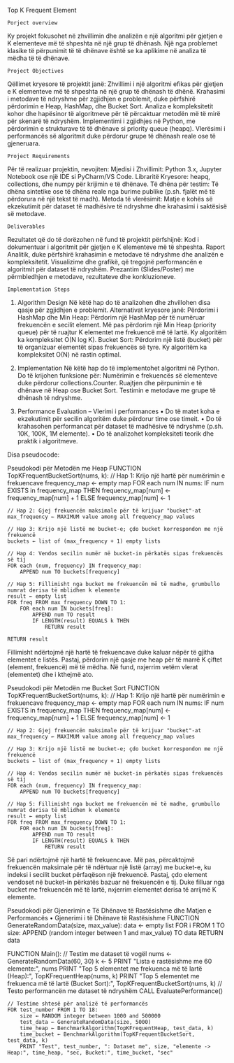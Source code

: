 Top K Frequent Element

	Porject overview
Ky projekt fokusohet në zhvillimin dhe analizën e një algoritmi për gjetjen e K elementeve më të shpeshta në një grup të dhënash. Një nga problemet klasike të përpunimit të të dhënave është se ka aplikime në analiza të mëdha të të dhënave.

	Project Objectives 
Qëllimet kryesore të projektit janë:
Zhvillimi i një algoritmi efikas për gjetjen e K elementeve më të shpeshta në një grup të dhënash të dhënë.
Krahasimi i metodave të ndryshme për zgjidhjen e problemit, duke përfshirë përdorimin e Heap, HashMap, dhe Bucket Sort.
Analiza e kompleksitetit kohor dhe hapësinor të algoritmeve për të përcaktuar metodën më të mirë për skenarë të ndryshëm.
Implementimi i zgjidhjes në Python, me përdorimin e strukturave të të dhënave si priority queue (heapq).
Vlerësimi i performancës së algoritmit duke përdorur grupe të dhënash reale ose të gjeneruara.

	Project Requirements 
Për të realizuar projektin, nevojiten:
Mjedisi i Zhvillimit: Python 3.x, Jupyter Notebook ose një IDE si PyCharm/VS Code.
Libraritë Kryesore: heapq, collections, dhe numpy për krijimin e të dhënave.
Të dhëna për testim: Të dhëna sintetike ose të dhëna reale nga burime publike (p.sh. fjalët më të përdorura në një tekst të madh).
Metoda të vlerësimit: Matje e kohës së ekzekutimit për dataset të madhësive të ndryshme dhe krahasimi i saktësisë së metodave.

	Deliverables
Rezultatet që do të dorëzohen në fund të projektit përfshijnë:
Kod i dokumentuar i algoritmit për gjetjen e K elementeve më të shpeshta.
Raport Analitik, duke përfshirë krahasimin e metodave të ndryshme dhe analizën e kompleksitetit.
Visualizime dhe grafikë, që tregojnë performancën e algoritmit për dataset të ndryshëm.
Prezantim (Slides/Poster) me përmbledhjen e metodave, rezultateve dhe konkluzioneve.

	Implementation Steps 
1.	Algorithm Design 
Në këtë hap do të analizohen dhe zhvillohen disa qasje për zgjidhjen e problemit. Alternativat kryesore janë:
Përdorimi i HashMap dhe Min Heap: 
Përdorim një HashMap për të numëruar frekuencën e secilit element.
Më pas përdorim një Min Heap (priority queue) për të ruajtur K elementet me frekuencë më të lartë.
Ky algoritëm ka kompleksitet O(N log K).
Bucket Sort: 
Përdorim një listë (bucket) për të organizuar elementët sipas frekuencës së tyre.
Ky algoritëm ka kompleksitet O(N) në rastin optimal.

2.	Implementation 
Në këtë hap do të implementohet algoritmi në Python. Do të krijohen funksione për:
Numërimin e frekuencës së elementeve duke përdorur collections.Counter.
Ruajtjen dhe përpunimin e të dhënave në Heap ose Bucket Sort.
Testimin e metodave me grupe të dhënash të ndryshme.

3.	Performance Evaluation – Vlerimi i performances
• Do të matet koha e ekzekutimit për secilin algoritëm duke përdorur time ose timeit. 
• Do të krahasohen performancat për dataset të madhësive të ndryshme (p.sh. 10K, 100K, 1M elemente). 
• Do të analizohet kompleksiteti teorik dhe praktik i algoritmeve.



Disa pseudocode:

Pseudokodi për Metodën me Heap
FUNCTION TopKFrequentBucketSort(nums, k):
    // Hap 1: Krijo një hartë për numërimin e frekuencave
    frequency_map ← empty map
    FOR each num IN nums:
        IF num EXISTS in frequency_map THEN
            frequency_map[num] ← frequency_map[num] + 1
        ELSE
            frequency_map[num] ← 1

    // Hap 2: Gjej frekuencën maksimale për të krijuar "bucket"-at
    max_frequency ← MAXIMUM value among all frequency_map values

    // Hap 3: Krijo një listë me bucket-e; çdo bucket korrespondon me një frekuencë
    buckets ← list of (max_frequency + 1) empty lists

    // Hap 4: Vendos secilin numër në bucket-in përkatës sipas frekuencës së tij
    FOR each (num, frequency) IN frequency_map:
        APPEND num TO buckets[frequency]

    // Hap 5: Fillimisht nga bucket me frekuencën më të madhe, grumbullo numrat derisa të mblidhen k elemente
    result ← empty list
    FOR freq FROM max_frequency DOWN TO 1:
        FOR each num IN buckets[freq]:
            APPEND num TO result
            IF LENGTH(result) EQUALS k THEN
                RETURN result

    RETURN result
Fillimisht ndërtojmë një hartë të frekuencave duke kaluar nëpër të gjitha elementet e listës.
Pastaj, përdorim një qasje me heap për të marrë K çiftet (element, frekuencë) më të mëdha.
Në fund, nxjerrim vetëm vlerat (elementet) dhe i kthejmë ato.

Pseudokodi për Metodën me Bucket Sort
FUNCTION TopKFrequentBucketSort(nums, k):
    // Hap 1: Krijo një hartë për numërimin e frekuencave
    frequency_map ← empty map
    FOR each num IN nums:
        IF num EXISTS in frequency_map THEN
            frequency_map[num] ← frequency_map[num] + 1
        ELSE
            frequency_map[num] ← 1

    // Hap 2: Gjej frekuencën maksimale për të krijuar "bucket"-at
    max_frequency ← MAXIMUM value among all frequency_map values

    // Hap 3: Krijo një listë me bucket-e; çdo bucket korrespondon me një frekuencë
    buckets ← list of (max_frequency + 1) empty lists

    // Hap 4: Vendos secilin numër në bucket-in përkatës sipas frekuencës së tij
    FOR each (num, frequency) IN frequency_map:
        APPEND num TO buckets[frequency]

    // Hap 5: Fillimisht nga bucket me frekuencën më të madhe, grumbullo numrat derisa të mblidhen k elemente
    result ← empty list
    FOR freq FROM max_frequency DOWN TO 1:
        FOR each num IN buckets[freq]:
            APPEND num TO result
            IF LENGTH(result) EQUALS k THEN
                RETURN result

Së pari ndërtojmë një hartë të frekuencave.
Më pas, përcaktojmë frekuencën maksimale për të ndërtuar një listë (array) me bucket-e, ku indeksi i secilit bucket përfaqëson një frekuencë.
Pastaj, çdo element vendoset në bucket-in përkatës bazuar në frekuencën e tij.
Duke filluar nga bucket me frekuencën më të lartë, nxjerrim elementet derisa të arrijmë K elemente.


Pseudokodi për Gjenerimin e Të Dhënave të Rastësishme dhe Matjen e Performancës
•	Gjenerimi i të Dhënave të Rastësishme
FUNCTION GenerateRandomData(size, max_value):
    data ← empty list
    FOR i FROM 1 TO size:
        APPEND (random integer between 1 and max_value) TO data
    RETURN data

FUNCTION Main():
    // Testim me dataset të vogël
    nums ← GenerateRandomData(60, 30)
    k ← 5
    PRINT "Lista e rastësishme me 60 elemente:", nums
    PRINT "Top 5 elementet me frekuenca më të lartë (Heap):", TopKFrequentHeap(nums, k)
    PRINT "Top 5 elementet me frekuenca më të lartë (Bucket Sort):", TopKFrequentBucketSort(nums, k)
    // Testo performancën me dataset të ndryshëm
    CALL EvaluatePerformance()
    
    // Testime shtesë për analizë të performancës
    FOR test_number FROM 1 TO 18:
        size ← RANDOM integer between 1000 and 500000
        test_data ← GenerateRandomData(size, 5000)
        time_heap ← BenchmarkAlgorithm(TopKFrequentHeap, test_data, k)
        time_bucket ← BenchmarkAlgorithm(TopKFrequentBucketSort, test_data, k)
        PRINT "Test", test_number, ": Dataset me", size, "elemente -> Heap:", time_heap, "sec, Bucket:", time_bucket, "sec"



